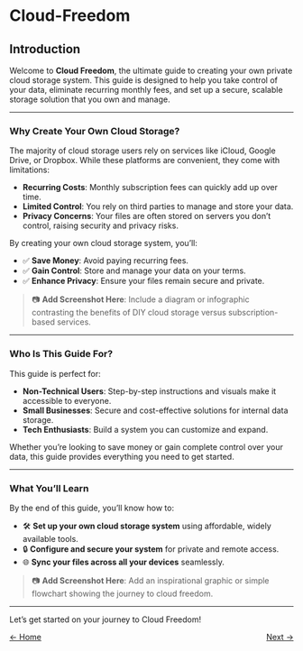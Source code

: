 # Cloud-Freedom

## Introduction

Welcome to **Cloud Freedom**, the ultimate guide to creating your own private cloud storage system. This guide is designed to help you take control of your data, eliminate recurring monthly fees, and set up a secure, scalable storage solution that you own and manage.

---

### Why Create Your Own Cloud Storage?

The majority of cloud storage users rely on services like iCloud, Google Drive, or Dropbox. While these platforms are convenient, they come with limitations:
- **Recurring Costs**: Monthly subscription fees can quickly add up over time.
- **Limited Control**: You rely on third parties to manage and store your data.
- **Privacy Concerns**: Your files are often stored on servers you don’t control, raising security and privacy risks.

By creating your own cloud storage system, you’ll:
- ✅ **Save Money**: Avoid paying recurring fees.
- ✅ **Gain Control**: Store and manage your data on your terms.
- ✅ **Enhance Privacy**: Ensure your files remain secure and private.

> 📷 **Add Screenshot Here**: Include a diagram or infographic contrasting the benefits of DIY cloud storage versus subscription-based services.

---

### Who Is This Guide For?

This guide is perfect for:
- **Non-Technical Users**: Step-by-step instructions and visuals make it accessible to everyone.
- **Small Businesses**: Secure and cost-effective solutions for internal data storage.
- **Tech Enthusiasts**: Build a system you can customize and expand.

Whether you’re looking to save money or gain complete control over your data, this guide provides everything you need to get started.

---

### What You’ll Learn

By the end of this guide, you’ll know how to:
- 🛠️ **Set up your own cloud storage system** using affordable, widely available tools.
- 🔒 **Configure and secure your system** for private and remote access.
- 🌐 **Sync your files across all your devices** seamlessly.

> 📷 **Add Screenshot Here**: Add an inspirational graphic or simple flowchart showing the journey to cloud freedom.

---

Let’s get started on your journey to Cloud Freedom!

<div style="display: flex; justify-content: space-between;">
  <a href="index">&larr; Home</a>
  <a href="setup">Next &rarr;</a>
</div>
